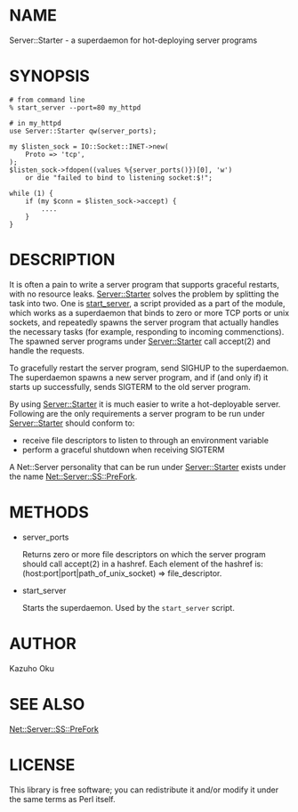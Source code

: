 # NAME

Server::Starter - a superdaemon for hot-deploying server programs

# SYNOPSIS

    # from command line
    % start_server --port=80 my_httpd

    # in my_httpd
    use Server::Starter qw(server_ports);

    my $listen_sock = IO::Socket::INET->new(
        Proto => 'tcp',
    );
    $listen_sock->fdopen((values %{server_ports()})[0], 'w')
        or die "failed to bind to listening socket:$!";

    while (1) {
        if (my $conn = $listen_sock->accept) {
            ....
        }
    }

# DESCRIPTION

It is often a pain to write a server program that supports graceful restarts, with no resource leaks.  [Server::Starter](https://metacpan.org/pod/Server::Starter) solves the problem by splitting the task into two.  One is [start\_server](https://metacpan.org/pod/start_server), a script provided as a part of the module, which works as a superdaemon that binds to zero or more TCP ports or unix sockets, and repeatedly spawns the server program that actually handles the necessary tasks (for example, responding to incoming commenctions).  The spawned server programs under [Server::Starter](https://metacpan.org/pod/Server::Starter) call accept(2) and handle the requests.

To gracefully restart the server program, send SIGHUP to the superdaemon.  The superdaemon spawns a new server program, and if (and only if) it starts up successfully, sends SIGTERM to the old server program.

By using [Server::Starter](https://metacpan.org/pod/Server::Starter) it is much easier to write a hot-deployable server.  Following are the only requirements a server program to be run under [Server::Starter](https://metacpan.org/pod/Server::Starter) should conform to:

- receive file descriptors to listen to through an environment variable
- perform a graceful shutdown when receiving SIGTERM

A Net::Server personality that can be run under [Server::Starter](https://metacpan.org/pod/Server::Starter) exists under the name [Net::Server::SS::PreFork](https://metacpan.org/pod/Net::Server::SS::PreFork).

# METHODS

- server\_ports

    Returns zero or more file descriptors on which the server program should call accept(2) in a hashref.  Each element of the hashref is: (host:port|port|path\_of\_unix\_socket) => file\_descriptor.

- start\_server

    Starts the superdaemon.  Used by the `start_server` script.

# AUTHOR

Kazuho Oku

# SEE ALSO

[Net::Server::SS::PreFork](https://metacpan.org/pod/Net::Server::SS::PreFork)

# LICENSE

This library is free software; you can redistribute it and/or modify it under the same terms as Perl itself.
